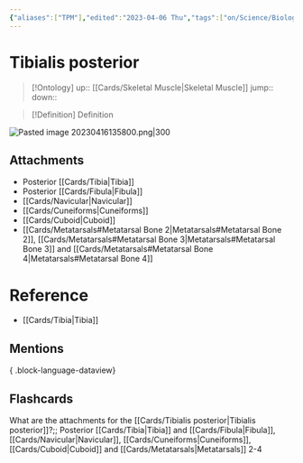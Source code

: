 ```yaml
---
{"aliases":["TPM"],"edited":"2023-04-06 Thu","tags":["on/Science/Biology/Anatomy","Uni/OMT1","Uni/LFS122"],"date created":"2023-04-03 Mon","dg-publish":true,"permalink":"/cards/tibialis-posterior/","dgPassFrontmatter":true}
---
```


# Tibialis posterior

> [!Ontology]
> up:: [[Cards/Skeletal Muscle\|Skeletal Muscle]]
> jump::
> down:: 

> [!Definition] Definition

![Pasted image 20230416135800.png|300](/img/user/Extras/Images/Pasted%20image%2020230416135800.png)

## Attachments

- Posterior [[Cards/Tibia\|Tibia]]
- Posterior [[Cards/Fibula\|Fibula]] 
- [[Cards/Navicular\|Navicular]]
- [[Cards/Cuneiforms\|Cuneiforms]]
- [[Cards/Cuboid\|Cuboid]]
- [[Cards/Metatarsals#Metatarsal Bone 2\|Metatarsals#Metatarsal Bone 2]], [[Cards/Metatarsals#Metatarsal Bone 3\|Metatarsals#Metatarsal Bone 3]] and [[Cards/Metatarsals#Metatarsal Bone 4\|Metatarsals#Metatarsal Bone 4]]

# Reference

- [[Cards/Tibia\|Tibia]]

## Mentions


{ .block-language-dataview}

## Flashcards

What are the attachments for the [[Cards/Tibialis posterior\|Tibialis posterior]]?;; Posterior [[Cards/Tibia\|Tibia]] and [[Cards/Fibula\|Fibula]], [[Cards/Navicular\|Navicular]], [[Cards/Cuneiforms\|Cuneiforms]], [[Cards/Cuboid\|Cuboid]] and [[Cards/Metatarsals\|Metatarsals]] 2-4
<!--SR:!2023-07-16,12,230-->